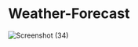# Weather-Forecast
![Screenshot (34)](https://github.com/SrinuReddy24/Weather-Forecast/assets/140397867/4ae33466-5ee6-4a13-8a8d-6c4a76b8d636)
